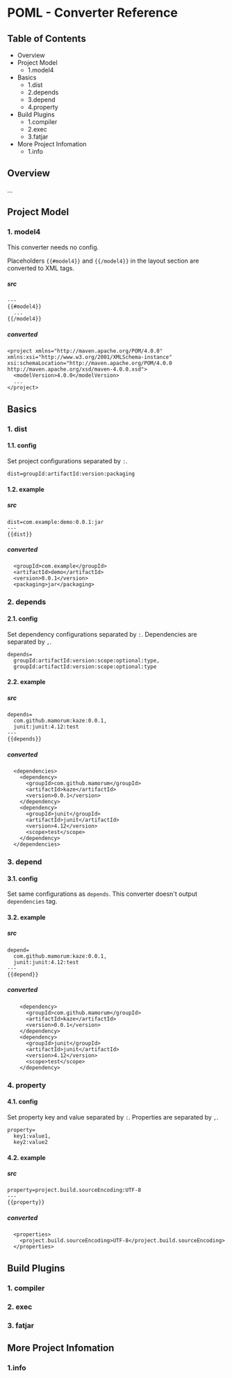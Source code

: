# POML -  Converter Reference
## Table of Contents
- Overview
- Project Model
    - 1.model4
- Basics
    - 1.dist
    - 2.depends
    - 3.depend
    - 4.property
- Build Plugins
    - 1.compiler
    - 2.exec
    - 3.fatjar
- More Project Infomation
    - 1.info


## Overview
...

## Project Model
### 1. model4
This converter needs no config.

Placeholders `{{#model4}}` and `{{/model4}}` in the layout section are converted to XML tags.

##### src
```
---
{{#model4}}
  ...
{{/model4}}
```

##### converted
```
<project xmlns="http://maven.apache.org/POM/4.0.0" xmlns:xsi="http://www.w3.org/2001/XMLSchema-instance" xsi:schemaLocation="http://maven.apache.org/POM/4.0.0 http://maven.apache.org/xsd/maven-4.0.0.xsd">
  <modelVersion>4.0.0</modelVersion>
  ...
</project>
```


## Basics
### 1. dist
#### 1.1. config 
Set project configurations separated by `:`.

```
dist=groupId:artifactId:version:packaging
```

#### 1.2. example
##### src
```
dist=com.example:demo:0.0.1:jar
---
{{dist}}
```

##### converted
```
  <groupId>com.example</groupId>
  <artifactId>demo</artifactId>
  <version>0.0.1</version>
  <packaging>jar</packaging>
```


### 2. depends
#### 2.1. config 
Set dependency configurations separated by `:`. Dependencies are separated by `,`.

```
depends=
  groupId:artifactId:version:scope:optional:type,
  groupId:artifactId:version:scope:optional:type
```

#### 2.2. example
##### src
```
depends=
  com.github.mamorum:kaze:0.0.1,
  junit:junit:4.12:test
---
{{depends}}
```

##### converted
```
  <dependencies>
    <dependency>
      <groupId>com.github.mamorum</groupId>
      <artifactId>kaze</artifactId>
      <version>0.0.1</version>
    </dependency>
    <dependency>
      <groupId>junit</groupId>
      <artifactId>junit</artifactId>
      <version>4.12</version>
      <scope>test</scope>
    </dependency>
  </dependencies>
```

### 3. depend
#### 3.1. config 
Set same configurations as `depends`. This converter doesn't output `dependencies` tag.

#### 3.2. example
##### src
```
depend=
  com.github.mamorum:kaze:0.0.1,
  junit:junit:4.12:test
---
{{depend}}
```

##### converted
```
    <dependency>
      <groupId>com.github.mamorum</groupId>
      <artifactId>kaze</artifactId>
      <version>0.0.1</version>
    </dependency>
    <dependency>
      <groupId>junit</groupId>
      <artifactId>junit</artifactId>
      <version>4.12</version>
      <scope>test</scope>
    </dependency>
```



### 4. property
#### 4.1. config 
Set property key and value separated by `:`. Properties are separated by `,`.

```
property=
  key1:value1,
  key2:value2
```

#### 4.2. example
##### src
```
property=project.build.sourceEncoding:UTF-8
---
{{property}}
```

##### converted
```
  <properties>
    <project.build.sourceEncoding>UTF-8</project.build.sourceEncoding>
  </properties>
```


## Build Plugins
### 1. compiler

### 2. exec

### 3. fatjar


## More Project Infomation
### 1.info

